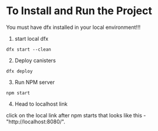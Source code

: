 
# To Install and Run the Project

You must have dfx installed in your local environment!!!



1. start local dfx

```
dfx start --clean
```


2. Deploy canisters

```
dfx deploy

```

3. Run NPM server

```
npm start
```

4. Head to localhost link 

click on the local link after npm starts that looks like this -  "http://localhost:8080/".

